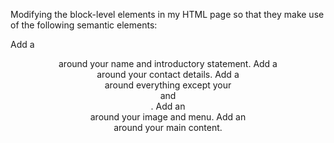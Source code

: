 Modifying  the block-level elements in my  HTML page so that they make use of the following semantic elements:

Add a <header> around your name and introductory statement.
Add a <footer> around your contact details.
Add a <section> around everything except your <header> and <footer>.
Add an <aside> around your image and menu.
Add an <article> around your main content.
